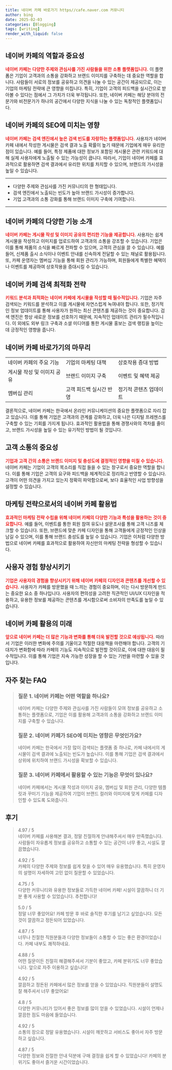 ```yaml
---
title: 네이버 카페 바로가기 https//cafe.naver.com 커뮤니티
author: bing
date: 2025-02-03
categories: [Blogging]
tags: [writing]
render_with_liquid: false
---
```

<h2 id='네이버 카페의 역할과 중요성'>네이버 카페의 역할과 중요성</h2>

<p><b><span style="color: #ee2323;">네이버 카페는 다양한 주제와 관심사를 가진 사람들을 위한 소통 플랫폼입니다.</span></b> 이 플랫폼은 기업이 고객과의 소통을 강화하고 브랜드 이미지를 구축하는 데 중요한 역할을 합니다. 사람들이 서로의 정보를 공유하고 의견을 나눌 수 있는 공간이 제공되므로, 이는 기업의 마케팅 전략에 큰 영향을 미칩니다. 특히, 기업이 고객의 피드백을 실시간으로 받아볼 수 있다는 점에서 그 가치가 더욱 부각됩니다. 또한, 네이버 카페는 해당 분야의 전문가와 비전문가가 하나의 공간에서 다양한 지식을 나눌 수 있는 독창적인 플랫폼입니다.</p>

<h2 id='네이버 카페의 SEO에 미치는 영향'>네이버 카페의 SEO에 미치는 영향</h2>

<p><b><span style="color: #ee2323;">네이버 카페는 검색 엔진에서 높은 검색 빈도를 자랑하는 플랫폼입니다.</span></b> 사용자가 네이버 카페 내에서 작성한 게시물은 검색 결과 노출 확률이 높기 때문에 기업에게 매우 유리한 점이 있습니다. 예를 들어, 특정 제품에 대한 정보가 포함된 게시물은 관련 키워드에 대해 실제 사용자에게 노출될 수 있는 가능성이 큽니다. 따라서, 기업이 네이버 카페를 효과적으로 활용하면 검색 결과에서 유리한 위치를 차지할 수 있으며, 브랜드의 가시성을 높일 수 있습니다.</p>

<hr />

<ul>
    <li>다양한 주제와 관심사를 가진 커뮤니티의 한 형태입니다.</li>
    <li>검색 엔진에서 노출되는 빈도가 높아 브랜드 가시성이 증가합니다.</li>
    <li>기업 고객과의 소통 강화를 통해 브랜드 이미지 구축에 기여합니다.</li>
</ul>

<hr />

<h2 id='네이버 카페의 다양한 기능 소개'>네이버 카페의 다양한 기능 소개</h2>

<p><b><span style="color: #ee2323;">네이버 카페는 게시물 작성 및 이미지 공유의 편리한 기능을 제공합니다.</span></b> 사용자는 쉽게 게시물을 작성하고 이미지를 업로드하여 고객과의 소통을 강조할 수 있습니다. 기업은 이를 통해 제품의 소식을 빠르게 전파할 수 있으며, 고객의 관심을 끌 수 있습니다. 예를 들어, 신제품 출시 소식이나 이벤트 안내를 신속하게 전달할 수 있는 채널로 활용됩니다. 또, 카페 운영자는 멤버십 기능을 통해 회원 관리가 가능하며, 회원들에게 특별한 혜택이나 이벤트를 제공하여 상호작용을 증대시킬 수 있습니다.</p>

<h2 id='네이버 카페 검색 최적화 전략'>네이버 카페 검색 최적화 전략</h2>

<p><b><span style="color: #ee2323;">키워드 분석과 최적화는 네이버 카페에 게시물을 작성할 때 필수적입니다.</span></b> 기업은 자주 검색되는 키워드를 분석하고 이를 게시물에 자연스럽게 녹여내야 합니다. 또한, 정기적인 정보 업데이트를 통해 사용자가 원하는 최신 콘텐츠를 제공하는 것이 중요합니다. 검색 엔진은 항상 새로운 정보를 선호하기 때문에, 지속적인 업데이트 관리가 필수적입니다. 이 외에도 외부 링크 구축과 소셜 미디어를 통한 게시물 홍보는 검색 랭킹을 높이는 데 긍정적인 영향을 줍니다.</p>

<h2 id='네이버 카페 바로가기의 마무리'>네이버 카페 바로가기의 마무리</h2>

<table>
    <tr>
        <td>네이버 카페의 주요 기능</td>
        <td>기업의 마케팅 대책</td>
        <td>상호작용 증대 방법</td>
    </tr>
    <tr>
        <td>게시물 작성 및 이미지 공유</td>
        <td>브랜드 이미지 구축</td>
        <td>이벤트 및 혜택 제공</td>
    </tr>
    <tr>
        <td>멤버십 관리</td>
        <td>고객 피드백 실시간 반영</td>
        <td>정기적 콘텐츠 업데이트</td>
    </tr>
</table>

<p>결론적으로, 네이버 카페는 한국에서 온라인 커뮤니케이션의 중요한 플랫폼으로 자리 잡고 있습니다. 이를 통해 기업은 고객과의 관계를 강화하고, 더욱 나은 디지털 프레젠스를 구축할 수 있는 기회를 가지게 됩니다. 효과적인 활용법을 통해 경쟁사와의 격차를 줄이고, 브랜드 가시성을 높일 수 있는 유기적인 방법이 될 것입니다.</p>

<h2 id='고객 소통의 중요성'>고객 소통의 중요성</h2>

<p><b><span style="color: #ee2323;">기업과 고객 간의 소통은 브랜드 이미지 및 충성도에 결정적인 영향을 미칠 수 있습니다.</span></b> 네이버 카페는 기업이 고객의 목소리를 직접 들을 수 있는 창구로서 중요한 역할을 합니다. 이를 통해 기업은 고객의 요구와 피드백을 체계적으로 정리하고 반영할 수 있습니다. 고객이 어떤 의견을 가지고 있는지 정확히 파악함으로써, 보다 효율적인 사업 방향성을 설정할 수 있습니다.</p>

<h2 id='마케팅 전략으로서의 네이버 카페 활용법'>마케팅 전략으로서의 네이버 카페 활용법</h2>

<p><b><span style="color: #ee2323;">효과적인 마케팅 전략 수립을 위해 네이버 카페의 다양한 기능과 특성을 활용하는 것이 중요합니다.</span></b> 예를 들어, 이벤트를 통한 회원 참여 유도나 설문조사를 통해 고객 니즈를 체크할 수 있습니다. 또한, 브랜드에 맞춘 카페 디자인을 통해 고객들에게 긍정적인 인상을 남길 수 있으며, 이를 통해 브랜드 충성도를 높일 수 있습니다. 기업은 이처럼 다양한 방법으로 네이버 카페를 효과적으로 활용하여 자신만의 마케팅 전략을 형성할 수 있습니다.</p>

<h2 id='사용자 경험 향상시키기'>사용자 경험 향상시키기</h2>

<p><b><span style="color: #ee2323;">기업은 사용자의 경험을 향상시키기 위해 네이버 카페의 디자인과 콘텐츠를 개선할 수 있습니다.</span></b> 사용자가 카페를 방문했을 때 느끼는 경험이 중요하며, 이는 다시 방문하게 만드는 중요한 요소 중 하나입니다. 사용자의 편의성을 고려한 직관적인 UI/UX 디자인을 적용하고, 유용한 정보를 제공하는 콘텐츠를 게시함으로써 소비자의 만족도를 높일 수 있습니다.</p>

<h2 id='네이버 카페 활용의 미래'>네이버 카페 활용의 미래</h2>

<p><b><span style="color: #ee2323;">앞으로 네이버 카페는 더 많은 기능과 변화를 통해 더욱 발전할 것으로 예상됩니다.</span></b> 따라서 기업은 이러한 변화에 주의를 기울이고 적절한 대응책을 마련해야 합니다. 고객의 기대치가 변화함에 따라 카페의 기능도 지속적으로 발전할 것이므로, 이에 대한 대응이 필수적입니다. 이를 통해 기업은 지속 가능한 성장을 할 수 있는 기반을 마련할 수 있을 것입니다.</p>
<h2 id='자주_찾는_FAQ'>자주 찾는 FAQ</h2>
<div itemscope="" itemtype="https://schema.org/FAQPage"> 
<blockquote> 
<div itemscope="" itemprop="mainEntity" itemtype="https://schema.org/Question"> 
<h3 itemprop="name">질문 1. 네이버 카페는 어떤 역할을 하나요?</h3> 
<div itemscope="" itemprop="acceptedAnswer" itemtype="https://schema.org/Answer"> 
<span itemprop="text"> 
<p>네이버 카페는 다양한 주제와 관심사를 가진 사람들이 모여 정보를 공유하고 소통하는 플랫폼으로, 기업은 이를 활용해 고객과의 소통을 강화하고 브랜드 이미지를 구축할 수 있습니다.</p> 
</span> 
</div> 
</div> 
<div itemscope="" itemprop="mainEntity" itemtype="https://schema.org/Question"> 
<h3 itemprop="name">질문 2. 네이버 카페가 SEO에 미치는 영향은 무엇인가요?</h3> 
<div itemscope="" itemprop="acceptedAnswer" itemtype="https://schema.org/Answer"> 
<span itemprop="text"> 
<p>네이버 카페는 한국에서 가장 많이 검색되는 플랫폼 중 하나로, 카페 내에서의 게시물이 검색 결과에 노출되는 빈도가 높습니다. 이를 통해 기업은 검색 결과에서 상위에 위치하여 브랜드 가시성을 확보할 수 있습니다.</p> 
</span> 
</div> 
</div> 
<div itemscope="" itemprop="mainEntity" itemtype="https://schema.org/Question"> 
<h3 itemprop="name">질문 3. 네이버 카페에서 활용할 수 있는 기능은 무엇이 있나요?</h3> 
<div itemscope="" itemprop="acceptedAnswer" itemtype="https://schema.org/Answer"> 
<span itemprop="text"> 
<p>네이버 카페에서는 게시물 작성과 이미지 공유, 멤버십 및 회원 관리, 다양한 템플릿과 꾸미기 기능을 제공하여 기업이 브랜드 컬러와 이미지에 맞게 카페를 디자인할 수 있도록 도와줍니다.</p> 
</span> 
</div> 
</div> 
</blockquote> 
</div>
<h2 id='후기'>후기</h2>
<div itemscope itemtype="https://schema.org/Product">
  <blockquote>
  <div itemprop="review" itemscope itemtype="https://schema.org/Review">
      <div itemprop="reviewRating" itemscope itemtype="https://schema.org/Rating"> <span itemprop="ratingValue">4.97</span> / <span itemprop="bestRating">5</span> </div>
      <span itemprop="reviewBody">네이버 카페를 사용해본 결과, 정말 친절하게 안내해주셔서 매우 만족했습니다. 사람들이 자유롭게 정보를 공유하고 소통할 수 있는 공간이 너무 좋고, 시설도 깔끔했습니다.</span>
  </div>
  <br>
  <div itemprop="review" itemscope itemtype="https://schema.org/Review">
      <div itemprop="reviewRating" itemscope itemtype="https://schema.org/Rating"> <span itemprop="ratingValue">4.92</span> / <span itemprop="bestRating">5</span> </div>
      <span itemprop="reviewBody">카페의 다양한 주제와 정보를 쉽게 찾을 수 있어 매우 유용했습니다. 특히 운영자의 설명이 자세하여 고민 없이 질문할 수 있었습니다.</span>
  </div>
  <br>
  <div itemprop="review" itemscope itemtype="https://schema.org/Review">
      <div itemprop="reviewRating" itemscope itemtype="https://schema.org/Rating"> <span itemprop="ratingValue">4.75</span> / <span itemprop="bestRating">5</span> </div>
      <span itemprop="reviewBody">다양한 커뮤니티와 유용한 정보들로 가득한 네이버 카페! 시설이 깔끔하니 더 기분 좋게 사용할 수 있었습니다. 추천합니다!</span>
  </div>
  <br>
  <div itemprop="review" itemscope itemtype="https://schema.org/Review">
      <div itemprop="reviewRating" itemscope itemtype="https://schema.org/Rating"> <span itemprop="ratingValue">5.0</span> / <span itemprop="bestRating">5</span> </div>
      <span itemprop="reviewBody">정말 너무 좋았어요! 카페 방문 후 바로 솔직한 후기를 남기고 싶었습니다. 모든 것이 깔끔하고 정돈되어 있었습니다.</span>
  </div>
  <br>
  <div itemprop="review" itemscope itemtype="https://schema.org/Review">
      <div itemprop="reviewRating" itemscope itemtype="https://schema.org/Rating"> <span itemprop="ratingValue">4.87</span> / <span itemprop="bestRating">5</span> </div>
      <span itemprop="reviewBody">너무나 친절한 직원분들과 다양한 정보들이 소통할 수 있는 좋은 환경이었습니다. 카페 내부도 쾌적하네요.</span>
  </div>
  <br>
  <div itemprop="review" itemscope itemtype="https://schema.org/Review">
      <div itemprop="reviewRating" itemscope itemtype="https://schema.org/Rating"> <span itemprop="ratingValue">4.88</span> / <span itemprop="bestRating">5</span> </div>
      <span itemprop="reviewBody">어떤 질문이든 친절히 해결해주셔서 기분이 좋았고, 카페 분위기도 너무 좋았습니다. 앞으로 자주 이용하고 싶습니다!</span>
  </div>
  <br>
  <div itemprop="review" itemscope itemtype="https://schema.org/Review">
      <div itemprop="reviewRating" itemscope itemtype="https://schema.org/Rating"> <span itemprop="ratingValue">4.92</span> / <span itemprop="bestRating">5</span> </div>
      <span itemprop="reviewBody">깔끔하고 정돈된 카페에서 많은 정보를 얻을 수 있었습니다. 직원분들이 설명도 잘 해주셔서 너무 좋았어요!</span>
  </div>
  <br>
  <div itemprop="review" itemscope itemtype="https://schema.org/Review">
      <div itemprop="reviewRating" itemscope itemtype="https://schema.org/Rating"> <span itemprop="ratingValue">4.8</span> / <span itemprop="bestRating">5</span> </div>
      <span itemprop="reviewBody">다양한 커뮤니티가 있어서 좋은 정보를 많이 얻을 수 있었습니다. 시설이 언제나 깔끔한 점도 마음에 들었습니다.</span>
  </div>
  <br>
  <div itemprop="review" itemscope itemtype="https://schema.org/Review">
      <div itemprop="reviewRating" itemscope itemtype="https://schema.org/Rating"> <span itemprop="ratingValue">4.92</span> / <span itemprop="bestRating">5</span> </div>
      <span itemprop="reviewBody">소통의 장으로 정말 유용했습니다. 시설이 깨끗하고 서비스도 좋아서 자주 방문하고 싶습니다.</span>
  </div>
  <br>
  <div itemprop="review" itemscope itemtype="https://schema.org/Review">
      <div itemprop="reviewRating" itemscope itemtype="https://schema.org/Rating"> <span itemprop="ratingValue">4.87</span> / <span itemprop="bestRating">5</span> </div>
      <span itemprop="reviewBody">다양한 정보와 친절한 안내 덕분에 구매 결정을 쉽게 할 수 있었습니다! 카페의 분위기도 좋아서 즐거운 시간이었습니다.</span>
  </div>
  </blockquote>
</div>
